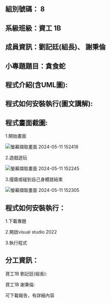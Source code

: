 ## 組別號碼： 8

## 系級班級：資工 1B

## 成員資訊：劉記廷(組長)、 謝秉倫

## 小專題題目：貪食蛇

## 程式介紹(含UML圖):


## 程式如何安裝執行(圖文講解):


## 程式畫面截圖:
1.開始畫面

![螢幕擷取畫面 2024-05-11 152418](https://github.com/Allen931012/Snake/assets/164881533/f927fa3d-6526-4a06-a42d-577ac2bfcfea)

2.遊戲遊玩

![螢幕擷取畫面 2024-05-11 152245](https://github.com/Allen931012/Snake/assets/164881533/7bf24440-6eb6-4d78-b3e4-ac00c5e7d3b9)

3.撞牆或碰到自己身體就結束

![螢幕擷取畫面 2024-05-11 152305](https://github.com/Allen931012/Snake/assets/164881533/66a0ba81-fbdb-4a78-b565-bb8875105927)


## 程式如何安裝執行：
1.下載專題

2.開啟visual studio 2022

3.執行程式


## 分工資訊：

資工1B 劉記廷(組長):

資工1B 謝秉倫:

可下載報告，有詳細內容
